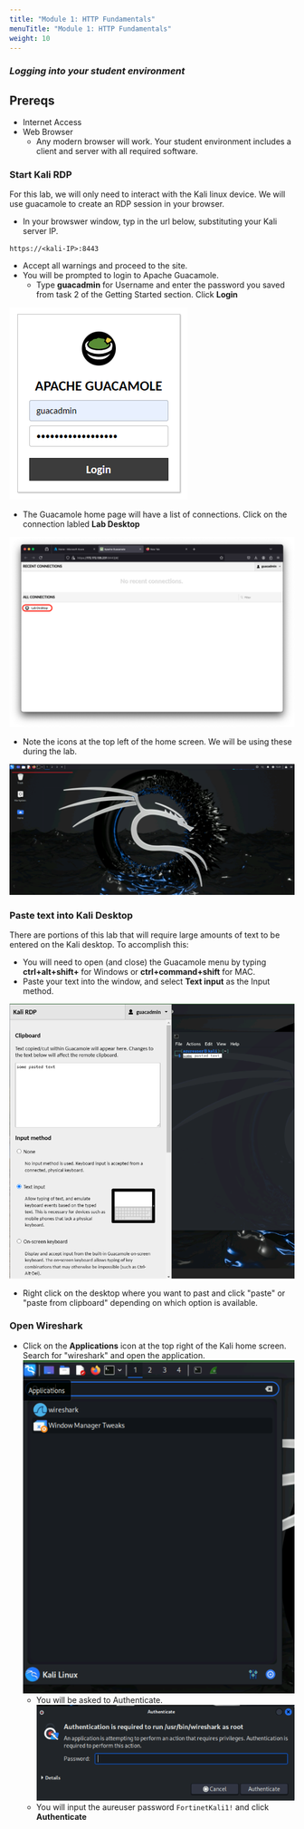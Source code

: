 ```yaml
---
title: "Module 1: HTTP Fundamentals"
menuTitle: "Module 1: HTTP Fundamentals"
weight: 10
---
```


### ***Logging into your student environment***

## Prereqs
  - Internet Access
  - Web Browser
    - Any modern browser will work.  Your student environment includes a client and server with all required software.



### Start Kali RDP

For this lab, we will only need to interact with the Kali linux device.  We will use guacamole to create an RDP session in your browser.

- In your browswer window, typ in the url below, substituting your Kali server IP.

```
https://<kali-IP>:8443
```
- Accept all warnings and proceed to the site.
- You will be prompted to login to Apache Guacamole.  
  - Type **guacadmin** for Username and enter the password you saved from task 2 of the Getting Started section.  Click **Login**

![Guac Login](guac_log.png)

- The Guacamole home page will have a list of connections.  Click on the connection labled **Lab Desktop**

![Kali con](kali_con.png)

- Note the icons at the top left of the home screen.  We will be using these during the lab.

![Kali Home](kali_home.png)

### Paste text into Kali Desktop

There are portions of this lab that will require large amounts of text to be entered on the Kali desktop. To accomplish this:
- You will need to open (and close) the Guacamole menu by typing **ctrl+alt+shift+** for Windows or **ctrl+command+shift** for MAC. 
- Paste your text into the window, and select **Text input** as the Input method.

![CP Paste](cp_paste.png)

- Right click on the desktop where you want to past and click "paste" or "paste from clipboard" depending on which option is available.

### Open Wireshark

- Click on the **Applications** icon at the top right of the Kali home screen.  Search for "wireshark" and open the application.
![Find shark](find_shark.png)
  - You will be asked to Authenticate.  
  ![Shark Auth](shark_auth.png)
  - You will input the aureuser password ```FortinetKali1!``` and click **Authenticate**
  





